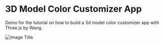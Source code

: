 # 3D Model Color Customizer App

Demo for the tutorial on how to build a 3d model color customizer app with Three.js by Wang.

![Image Title](link)
